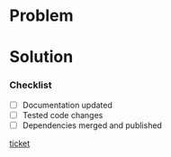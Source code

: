# Problem

<!-- explain the problem this PR solves -->

# Solution

<!-- explain how this PR solves the problem -->

### Checklist

<!-- `x` all completed boxes -->

- [ ] Documentation updated
- [ ] Tested code changes
- [ ] Dependencies merged and published

[ticket]()

